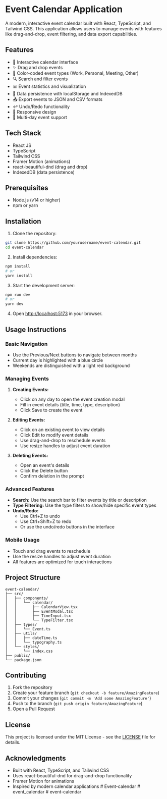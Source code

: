 # Event Calendar Application

A modern, interactive event calendar built with React, TypeScript, and Tailwind CSS. This application allows users to manage events with features like drag-and-drop, event filtering, and data export capabilities.

## Features

- 📅 Interactive calendar interface
- ✨ Drag and drop events
- 🎨 Color-coded event types (Work, Personal, Meeting, Other)
- 🔍 Search and filter events
- 📊 Event statistics and visualization
- 💾 Data persistence with localStorage and IndexedDB
- 📤 Export events to JSON and CSV formats
- ↩️ Undo/Redo functionality
- 📱 Responsive design
- 🎯 Multi-day event support

## Tech Stack

- React JS
- TypeScript
- Tailwind CSS
- Framer Motion (animations)
- react-beautiful-dnd (drag and drop)
- IndexedDB (data persistence)

## Prerequisites

- Node.js (v14 or higher)
- npm or yarn

## Installation

1. Clone the repository:
```bash
git clone https://github.com/yourusername/event-calendar.git
cd event-calendar
```

2. Install dependencies:
```bash
npm install
# or
yarn install
```

3. Start the development server:
```bash
npm run dev
# or
yarn dev
```

4. Open [http://localhost:5173](http://localhost:5173) in your browser.

## Usage Instructions

### Basic Navigation
- Use the Previous/Next buttons to navigate between months
- Current day is highlighted with a blue circle
- Weekends are distinguished with a light red background

### Managing Events
1. **Creating Events:**
   - Click on any day to open the event creation modal
   - Fill in event details (title, time, type, description)
   - Click Save to create the event

2. **Editing Events:**
   - Click on an existing event to view details
   - Click Edit to modify event details
   - Use drag-and-drop to reschedule events
   - Use resize handles to adjust event duration

3. **Deleting Events:**
   - Open an event's details
   - Click the Delete button
   - Confirm deletion in the prompt

### Advanced Features
- **Search:** Use the search bar to filter events by title or description
- **Type Filtering:** Use the type filters to show/hide specific event types
- **Undo/Redo:** 
  - Use Ctrl+Z to undo
  - Use Ctrl+Shift+Z to redo
  - Or use the undo/redo buttons in the interface

### Mobile Usage
- Touch and drag events to reschedule
- Use the resize handles to adjust event duration
- All features are optimized for touch interactions

## Project Structure

```
event-calendar/
├── src/
│   ├── components/
│   │   └── calendar/
│   │       ├── CalendarView.tsx
│   │       ├── EventModal.tsx
│   │       ├── TimeInput.tsx
│   │       └── TypeFilter.tsx
│   ├── types/
│   │   └── Event.ts
│   ├── utils/
│   │   ├── dateTime.ts
│   │   └── typography.ts
│   └── styles/
│       └── index.css
├── public/
└── package.json
```

## Contributing

1. Fork the repository
2. Create your feature branch (`git checkout -b feature/AmazingFeature`)
3. Commit your changes (`git commit -m 'Add some AmazingFeature'`)
4. Push to the branch (`git push origin feature/AmazingFeature`)
5. Open a Pull Request

## License

This project is licensed under the MIT License - see the [LICENSE](LICENSE) file for details.

## Acknowledgments

- Built with React, TypeScript, and Tailwind CSS
- Uses react-beautiful-dnd for drag-and-drop functionality
- Framer Motion for animations
- Inspired by modern calendar applications
#   E v e n t - c a l e n d a r  
 #   e v e n t _ c a l e n d a r  
 #   e v e n t - c a l e n d a r  
 